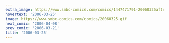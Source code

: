 ```yaml
---
extra_image: https://www.smbc-comics.com/comics/1447471791-20060325after.png
hovertext: '2006-03-25'
image: https://www.smbc-comics.com/comics/20060325.gif
next_comic: '2006-04-08'
prev_comic: '2006-03-21'
title: '2006-03-25'
---
```


